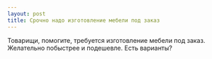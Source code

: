 ```yaml
---
layout: post 
title: Срочно надо изготовление мебели под заказ 
--- 
```

Товарищи, помогите, требуется изготовление мебели под заказ. Желательно побыстрее и подешевле. Есть варианты?